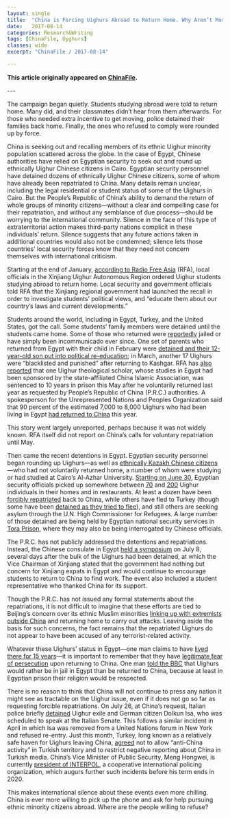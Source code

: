 ```yaml
---
layout: single
title:  "China is Forcing Uighurs Abroad to Return Home. Why Aren’t More Countries Refusing to Help?"
date:   2017-08-14
categories: Research&Writing
tags: [ChinaFile, Uyghurs]
classes: wide
excerpt: "ChinaFile / 2017-08-14"

---
```


**This article originally appeared on [ChinaFile](http://www.chinafile.com/reporting-opinion/viewpoint/china-forcing-uighurs-abroad-return-home-why-arent-more-countries).**


--- <br>

The campaign began quietly. Students studying abroad were told to return home. Many did, and their classmates didn’t hear from them afterwards. For those who needed extra incentive to get moving, police detained their families back home. Finally, the ones who refused to comply were rounded up by force.

China is seeking out and recalling members of its ethnic Uighur minority population scattered across the globe. In the case of Egypt, Chinese authorities have relied on Egyptian security to seek out and round up ethnically Uighur Chinese citizens in Cairo. Egyptian security personnel have detained dozens of ethnically Uighur Chinese citizens, some of whom have already been repatriated to China. Many details remain unclear, including the legal residential or student status of some of the Uighurs in Cairo. But the People’s Republic of China’s ability to demand the return of whole groups of minority citizens—without a clear and compelling case for their repatriation, and without any semblance of due process—should be worrying to the international community. Silence in the face of this type of extraterritorial action makes third-party nations complicit in these individuals’ return. Silence suggests that any future actions taken in additional countries would also not be condemned; silence lets those countries’ local security forces know that they need not concern themselves with international criticism.

Starting at the end of January, [according to Radio Free Asia](http://www.rfa.org/english/news/uyghur/ordered-05092017155554.html) (RFA), local officials in the Xinjiang Uighur Autonomous Region ordered Uighur students studying abroad to return home. Local security and government officials told RFA that the Xinjiang regional government had launched the recall in order to investigate students’ political views, and “educate them about our country’s laws and current developments.”

Students around the world, including in Egypt, Turkey, and the United States, got the call. Some students’ family members were detained until the students came home. Some of those who returned were [reportedly](http://www.rfa.org/english/news/uyghur/ordered-05092017155554.html) jailed or have simply been incommunicado ever since. One set of parents who returned from Egypt with their child in February were [detained and their 12-year-old son put into political re-education](http://www.rfa.org/english/news/uyghur/boy-07242017153914.html); in March, another 17 Uighurs were “blacklisted and punished” after returning to Kashgar. RFA has [also reported](http://www.rfa.org/english/news/uyghur/scholar-08092017151559.html) that one Uighur theological scholar, whose studies in Egypt had been sponsored by the state-affiliated China Islamic Association, was sentenced to 10 years in prison this May after he voluntarily returned last year as requested by People’s Republic of China (P.R.C.) authorities. A spokesperson for the Unrepresented Nations and Peoples Organization said that 90 percent of the estimated 7,000 to 8,000 Uighurs who had been living in Egypt [had returned to China](http://www.aljazeera.com/news/2017/07/fear-panic-egypt-arrests-chinese-uighur-students-170707051922204.html) this year.

This story went largely unreported, perhaps because it was not widely known. RFA itself did not report on China’s calls for voluntary repatriation until May.

Then came the recent detentions in Egypt. Egyptian security personnel began rounding up Uighurs—as well as [ethnically Kazakh Chinese citizens](http://www.rfa.org/english/news/china/kazakhs-eqypt-08072017122525.html)—who had not voluntarily returned home, a number of whom were studying or had studied at Cairo’s Al-Azhar University. [Starting on June 30](http://www.aljazeera.com/indepth/features/2017/07/uighurs-arrested-egypt-face-unknown-fate-170721101113091.html), Egyptian security officials picked up somewhere between [70](https://dailynewsegypt.com/2017/07/25/17-ughyur-students-al-azhar-released-following-security-check-university-president/) and [200](http://www.rfa.org/english/news/uyghur/student-07252017162120.html) Uighur individuals in their homes and in restaurants. At least a dozen have been [forcibly repatriated](https://www.nytimes.com/2017/07/06/world/asia/egypt-muslims-uighurs-deportations-xinjiang-china.html) back to China, while others have fled to Turkey (though some have been [detained as they tried to flee](http://www.rfa.org/english/news/uyghur/egypt-uyghurs-07102017170041.html)), and still others are seeking asylum through the U.N. High Commissioner for Refugees. A large number of those detained are being held by Egyptian national security services in [Tora Prison](http://www.rfa.org/english/news/uyghur/students-07192017124354.html), where they may also be being interrogated by Chinese officials.

The P.R.C. has not publicly addressed the detentions and repatriations. Instead, the Chinese consulate in Egypt [held a symposium](http://www.mfa.gov.cn/web/zwbd_673032/jghd_673046/t1476704.shtml) on July 8, several days after the bulk of the Uighurs had been detained, at which the Vice Chairman of Xinjiang stated that the government had nothing but concern for Xinjiang expats in Egypt and would continue to encourage students to return to China to find work. The event also included a student representative who thanked China for its support.

Though the P.R.C. has not issued any formal statements about the repatriations, it is not difficult to imagine that these efforts are tied to Beijing’s concern over its ethnic Muslim minorities [linking up with extremists outside China](https://qz.com/993601/china-uyghur-terrorism/) and returning home to carry out attacks. Leaving aside the basis for such concerns, the fact remains that the repatriated Uighurs do not appear to have been accused of any terrorist-related activity.

Whatever these Uighurs’ status in Egypt—one man claims to have [lived there for 15 years](http://www.aljazeera.com/indepth/features/2017/07/uighurs-arrested-egypt-face-unknown-fate-170721101113091.html)—it is important to remember that they have [legitimate fear of persecution](https://www.hrw.org/news/2017/07/07/egypt-dont-deport-uyghurs-china) upon returning to China. One man [told the BBC](http://www.bbc.com/news/av/world-middle-east-40672258/egypt-s-uighurs-fear-deportation-to-china) that Uighurs would rather be in jail in Egypt than be returned to China, because at least in Egyptian prison their religion would be respected.

There is no reason to think that China will not continue to press any nation it might see as tractable on the Uighur issue, even if it does not go so far as requesting forcible repatriations. On July 26, at China’s request, Italian police briefly [detained](http://www.rfa.org/english/news/uyghur/detention-07262017164520.html) Uighur exile and German citizen Dolkun Isa, who was scheduled to speak at the Italian Senate. This follows a similar incident in April in which Isa was removed from a United Nations forum in New York and refused re-entry. Just this month, Turkey, long known as a relatively safe haven for Uighurs leaving China, [agreed](https://www.washingtonpost.com/world/asia_pacific/turkey-and-china-pledge-close-security-cooperation/2017/08/03/98bf3466-781f-11e7-8c17-533c52b2f014_story.html?utm_term=.9c93a5eb3da9) not to allow “anti-China activity” in Turkish territory and to restrict negative reporting about China in Turkish media. China’s Vice Minister of Public Security, Meng Hongwei, is currently [president of INTERPOL](https://www.interpol.int/About-INTERPOL/Structure-and-governance/Meng-Hongwei), a cooperative international policing organization, which augurs further such incidents before his term ends in 2020.

This makes international silence about these events even more chilling. China is ever more willing to pick up the phone and ask for help pursuing ethnic minority citizens abroad. Where are the people willing to refuse?
